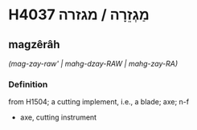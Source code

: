 # H4037 מַגְזֵרָה / מגזרה

## magzêrâh

_(mag-zay-raw' | mahɡ-dzay-RAW | mahɡ-zay-RA)_

### Definition

from H1504; a cutting implement, i.e., a blade; axe; n-f

- axe, cutting instrument

